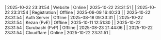 | 2025-10-22 23:31:54 | Website | Online | 2025-10-22 23:31:51 |
| 2025-10-22 23:31:54 | Registration | Offline | 2025-09-09 16:40:23 |
| 2025-10-22 23:31:54 | Auth Server | Offline | 2025-08-18 09:33:31 |
| 2025-10-22 23:31:54 | Kezan (PvE) | Offline | 2025-10-11 12:51:30 |
| 2025-10-22 23:31:54 | Gurubashi (PvP) | Offline | 2025-08-23 21:44:06 |
| 2025-10-22 23:31:54 | Cloudflare | Online | 2025-10-22 23:31:51 |
